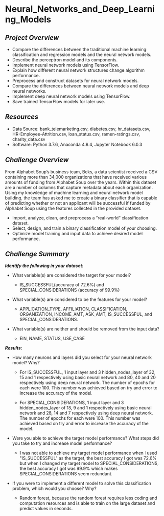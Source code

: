 # Neural_Networks_and_Deep_Learning_Models

## ***Project Overview***

  * Compare the differences between the traditional machine learning classification and regression models and the neural network models.
  * Describe the perceptron model and its components.
  * Implement neural network models using TensorFlow.
  * Explain how different neural network structures change algorithm performance.
  * Preprocess and construct datasets for neural network models.
  * Compare the differences between neural network models and deep neural networks.
  * Implement deep neural network models using TensorFlow.
  * Save trained TensorFlow models for later use.

## ***Resources***
  
  * Data Source: bank_telemarketing.csv, diabetes.csv, hr_datasets.csv, HR-Employee-Attrition.csv, loan_status.csv, ramen-ratings.csv, charity_data.csv
  * Software: Python 3.7.6, Anaconda 4.8.4, Jupyter Notebook 6.0.3
  
## ***Challenge Overview***

From Alphabet Soup’s business team, Beks, a data scientist received a CSV containing more than 34,000 organizations that have received various amounts of funding from Alphabet Soup over the years. Within this dataset are a number of columns that capture metadata about each organization.
Using my knowledge of machine learning and neural network model building, the team has asked me to create a binary classifier that is capable of predicting whether or not an applicant will be successful if funded by Alphabet Soup using the features collected in the provided dataset.

  * Import, analyze, clean, and preprocess a “real-world” classification dataset.
  * Select, design, and train a binary classification model of your choosing.
  * Optimize model training and input data to achieve desired model performance.
  
## ***Challenge Summary***

***Identify the following in your dataset:***

  * What variable(s) are considered the target for your model? 
  
     * IS_SUCCESSFUL(accuracy of 72.6%) and SPECIAL_CONSIDERATIONS (accuracy of 99.9%)

  * What variable(s) are considered to be the features for your model? 
  
    * APPLICATION_TYPE, AFFILIATION, CLASSIFICATION, ORGANIZATION, INCOME_AMT, ASK_AMT, IS_SUCCESSFUL, and SPECIAL_CONSIDERATIONS.

  * What variable(s) are neither and should be removed from the input data? 
  
    * EIN, NAME, STATUS, USE_CASE
  
***Results:***

 * How many neurons and layers did you select for your neural network model? Why?
   * For IS_SUCCESSFUL, 1 input layer and 3 hidden_nodes_layer of 32, 15 and 1 respectively using basic neural network and 80, 40 and 20 respectively using deep neural network. The number of epochs for each were 100. This number was achieved based on try and error to increase the accuracy of the model.
   
   * For SPECIAL_CONSIDERATIONS, 1 input layer and 3 hidden_nodes_layer of 18, 9 and 1 respectively using basic neural network and 28, 14 and 7 respectively using deep neural network. The number of epochs for each were 100. This number was achieved based on try and error to increase the accuracy of the model.

 * Were you able to achieve the target model performance? What steps did you take to try and increase model performance?
 
   * I was not able to achieve my target model performance when I used "IS_SUCCESSFUL" as the target, the best accuracy I got was 72.6% but when I changed my target  model to SPECIAL_CONSIDERATIONS, the best accuracy I got was 99.9% which makes SPECIAL_CONSIDERATIONS seem redundant.
   
 * If you were to implement a different model to solve this classification problem, which would you choose? Why?
 
   * Random forest, because the random forest requires less coding and computation resources and is able to train on the large dataset and predict values in seconds.
   
